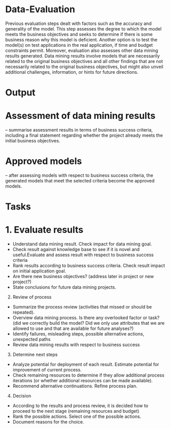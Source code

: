 # Data-Evaluation
Previous evaluation steps dealt with factors such as the accuracy and generality of the
model. This step assesses the degree to which the model meets the business objectives and
seeks to determine if there is some business reason why this model is deficient. Another option
is to test the model(s) on test applications in the real application, if time and budget constraints
permit. Moreover, evaluation also assesses other data mining results generated. Data mining
results involve models that are necessarily related to the original business objectives and all
other findings that are not necessarily related to the original business objectives, but might
also unveil additional challenges, information, or hints for future directions.

# Output
# Assessment of data mining results 
– summarise assessment results in terms of business
success criteria, including a final statement regarding whether the project already meets the
initial business objectives.
# Approved models 
– after assessing models with respect to business success criteria, the
generated models that meet the selected criteria become the approved models.
# Tasks
# 1. Evaluate results

 - Understand data mining result. Check impact for data mining goal.
 - Check result against knowledge base to see if it is novel and useful.Evaluate and assess
result with respect to business success criteria
 - Rank results according to business success criteria. Check result impact on initial
application goal.
-  Are there new business objectives? (address later in project or new project?)
- State conclusions for future data mining projects.
2. Review of process
- Summarize the process review (activities that missed or should be repeated).
- Overview data mining process. Is there any overlooked factor or task? (did we correctly
build the model? Did we only use attributes that we are allowed to use and that are
available for future analyses?)
-  Identify failures, misleading steps, possible alternative actions, unexpected paths
-  Review data mining results with respect to business success
3. Determine next steps
-  Analyze potential for deployment of each result. Estimate potential for improvement
of current process.
- Check remaining resources to determine if they allow additional process iterations (or
whether additional resources can be made available).
-  Recommend alternative continuations. Refine process plan.
4. Decision
-  According to the results and process review, it is decided how to proceed to the next
stage (remaining resources and budget)
-  Rank the possible actions. Select one of the possible actions.
-  Document reasons for the choice.
